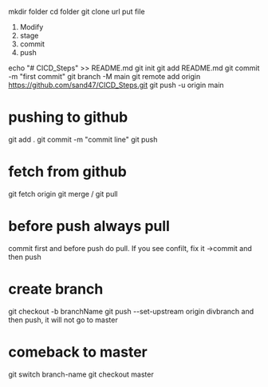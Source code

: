 mkdir folder 
cd folder 
git clone url 
put file 

1) Modify 
2) stage
3) commit
4) push 


echo "# CICD_Steps" >> README.md
git init
git add README.md
git commit -m "first commit"
git branch -M main
git remote add origin https://github.com/sand47/CICD_Steps.git
git push -u origin main


# pushing to github 

git add .
git commit -m "commit line"
git push 

# fetch from github 

git fetch origin 
git merge / git pull 

# before push always pull 

commit first and before push do pull. 
If you see confilt, fix it ->commit and then push 

# create branch 

git checkout -b branchName
git push --set-upstream origin divbranch
and then push, it will not go to master 

# comeback to master 
git switch branch-name
git checkout master 

